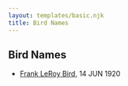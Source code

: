 ```yaml
---
layout: templates/basic.njk
title: Bird Names
---
```

## Bird Names
- [Frank LeRoy Bird](/people/8/80182252), 14 JUN 1920